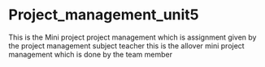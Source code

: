 # Project_management_unit5
This is the Mini project project management which is assignment given by the project management subject teacher 
this is the allover mini project management which is done by the team member 
